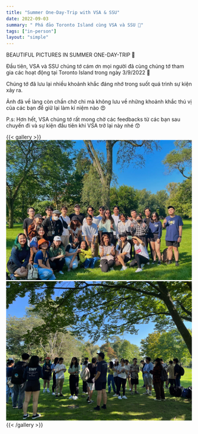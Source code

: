 ```yaml
---
title: "Summer One-Day-Trip with VSA & SSU"
date: 2022-09-03
summary: " Phá đảo Toronto Island cùng VSA và SSU 💖"
tags: ["in-person"]
layout: "simple"
---
```


BEAUTIFUL PICTURES IN SUMMER ONE-DAY-TRIP 🎉

Đầu tiên, VSA và SSU chúng tớ cám ơn mọi người đã cùng chúng tớ tham gia các hoạt động tại Toronto Island trong ngày 3/9/2022 🥰

Chúng tớ đã lưu lại nhiều khoảnh khắc đáng nhớ trong suốt quá trình sự kiện xảy ra.  

Ảnh đã về làng còn chần chờ chi mà không lưu về những khoảnh khắc thú vị của các bạn để giữ lại làm kỉ niệm nào 😍  

P.s: Hơn hết, VSA chúng tớ rất mong chờ các feedbacks từ các bạn sau chuyến đi và sự kiện đầu tiên khi VSA trở lại này nhé 😙

{{< gallery >}}
  <img src="image/1.jpg" class="grid-w50 md:grid-w133 xl:grid-w125" />
  <img src="image/2.jpg" class="grid-w50 md:grid-w133 xl:grid-w125" />
{{< /gallery >}}